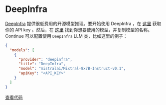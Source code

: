 # DeepInfra

[DeepInfra](https://deepinfra.com) 提供很低费用的开源模型推理。要开始使用 DeepInfra ，在 [这里](https://deepinfra.com/dash) 获取你的 API key 。然后，在 [这里](https://deepinfra.com/models?type=text-generation) 找到你想要使用的模型，并复制模型的名称。 Continue 可以配置使用 `DeepInfra` LLM 类，比如这里的例子：

```json title="config.json"
{
  "models": [
    {
      "provider": "deepinfra",
      "title": "DeepInfra",
      "model": "mistralai/Mixtral-8x7B-Instruct-v0.1",
      "apiKey": "<API_KEY>"
    }
  ]
}
```

[查看代码](https://github.com/noiragentdev/noiragent/blob/main/core/llm/llms/DeepInfra.ts)
